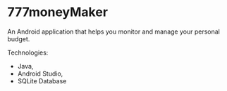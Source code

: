 # 777moneyMaker
An Android application that helps you monitor and manage your personal budget.

Technologies: 
 - Java, 
 - Android Studio, 
 - SQLite Database
